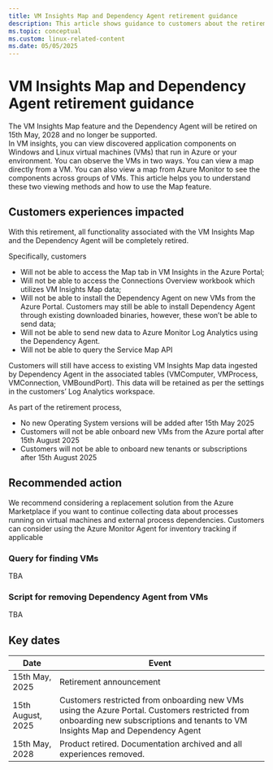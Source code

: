 ```yaml
---
title: VM Insights Map and Dependency Agent retirement guidance
description: This article shows guidance to customers about the retirement of VM insights Map feature and the associated Dependency Agent. 
ms.topic: conceptual
ms.custom: linux-related-content
ms.date: 05/05/2025
---
```


# VM Insights Map and Dependency Agent retirement guidance

The VM Insights Map feature and the Dependency Agent will be retired on 15th May, 2028 and no longer be supported.   
In VM insights, you can view discovered application components on Windows and Linux virtual machines (VMs) that run in Azure or your environment. You can observe the VMs in two ways. You can view a map directly from a VM. You can also view a map from Azure Monitor to see the components across groups of VMs. This article helps you to understand these two viewing methods and how to use the Map feature.

## Customers experiences impacted 

With this retirement, all functionality associated with the VM Insights Map and the Dependency Agent will be completely retired. 

Specifically, customers  
- Will not be able to access the Map tab in VM Insights in the Azure Portal;
- Will not be able to access the Connections Overview workbook which utilizes VM Insights Map data;
- Will not be able to install the Dependency Agent on new VMs from the Azure Portal. Customers may still be able to install Dependency Agent through existing downloaded binaries, however, these won’t be able to send data;
- Will not be able to send new data to Azure Monitor Log Analytics using the Dependency Agent.
- Will not be able to query the Service Map API   

Customers will still have access to existing VM Insights Map data ingested by Dependency Agent in the associated tables (VMComputer, VMProcess, VMConnection, VMBoundPort). This data will be retained as per the settings in the customers’ Log Analytics workspace.  

As part of the retirement process, 

- No new Operating System versions will be added after 15th May 2025
- Customers will not be able onboard new VMs from the Azure portal after 15th August 2025
- Customers will not be able to onboard new tenants or subscriptions after 15th August 2025 

 
## Recommended action  

We recommend considering a replacement solution from the Azure Marketplace if you want to continue collecting data about processes running on virtual machines and external process dependencies. 
Customers can consider using the Azure Monitor Agent for inventory tracking if applicable 

### Query for finding VMs

TBA

### Script for removing Dependency Agent from VMs

TBA

## Key dates 

| Date      | Event       |
| ------------- | ------------- |
| 15th May, 2025  | Retirement announcement |
| 15th August, 2025  | Customers restricted from onboarding new VMs using the Azure Portal. Customers restricted from onboarding new subscriptions and tenants to VM Insights Map and Dependency Agent  |
| 15th May, 2028 | Product retired. Documentation archived and all experiences removed.  | 
